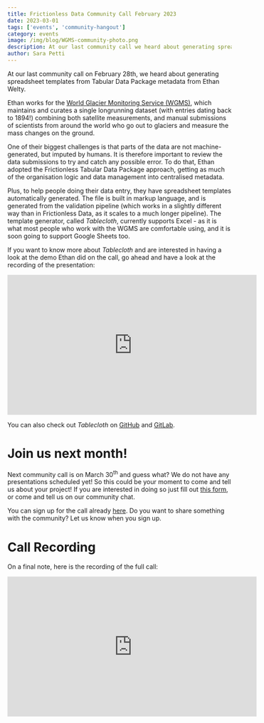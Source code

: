 ```yaml
---
title: Frictionless Data Community Call February 2023
date: 2023-03-01
tags: ['events', 'community-hangout']
category: events
image: /img/blog/WGMS-community-photo.png
description: At our last community call we heard about generating spreadsheet templates from Tabular Data Package metadata from Ethan Welty...
author: Sara Petti
---
```

At our last community call on February 28th, we heard about generating spreadsheet templates from Tabular Data Package metadata from Ethan Welty.

Ethan works for the [World Glacier Monitoring Service (WGMS)](https://wgms.ch/), which maintains and curates a single longrunning dataset (with entries dating back to 1894!) combining both satellite measurements, and manual submissions of scientists from around the world who go out to glaciers and measure the mass changes on the ground.

One of their biggest challenges is that parts of the data are not machine-generated, but imputed by humans. It is therefore important to review the data submissions to try and catch any possible error. To do that, Ethan adopted the Frictionless Tabular Data Package approach, getting as much of the organisation logic and data management into centralised metadata. 

Plus, to help people doing their data entry, they have spreadsheet templates automatically generated. The file is built in markup language, and is generated from the validation pipeline (which works in a slightly different way than in Frictionless Data, as it scales to a much longer pipeline). The template generator, called _Tablecloth_, currently supports Excel - as it is what most people who work with the WGMS are comfortable using, and it is soon going to support Google Sheets too. 

If you want to know more about _Tablecloth_ and are interested in having a look at the demo Ethan did on the call, go ahead and have a look at the recording of the presentation:

<iframe width="560" height="315" src="https://www.youtube.com/embed/79CrD5O96vk" title="YouTube video player" frameborder="0" allow="accelerometer; autoplay; clipboard-write; encrypted-media; gyroscope; picture-in-picture; web-share" allowfullscreen></iframe>

You can also check out _Tablecloth_ on [GitHub](https://github.com/ezwelty/tablecloth) and [GitLab](https://gitlab.com/wgms/).

# Join us next month!
Next community call is on March 30<sup>th</sup> and guess what? We do not have any presentations scheduled yet! So this could be your moment to come and tell us about your project! If you are interested in doing so just fill out [this form](https://forms.gle/AWpbxyiGESNSUFK2A), or come and tell us on our community chat.

You can sign up for the call already [here](https://docs.google.com/forms/d/e/1FAIpQLSeuNCopxXauMkrWvF6VHqOyHMcy54SfNDOseVXfWRQZWkvqjQ/viewform?usp=sf_link). Do you want to share something with the community? Let us know when you sign up. 

# Call Recording
On a final note, here is the recording of the full call:

<iframe width="560" height="315" src="https://www.youtube.com/embed/_k7NlWztGlc" title="YouTube video player" frameborder="0" allow="accelerometer; autoplay; clipboard-write; encrypted-media; gyroscope; picture-in-picture; web-share" allowfullscreen></iframe>
